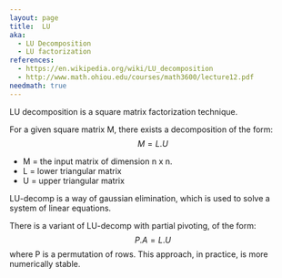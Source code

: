 ```yaml
---
layout: page
title:  LU
aka:
  - LU Decomposition
  - LU factorization
references:
  - https://en.wikipedia.org/wiki/LU_decomposition
  - http://www.math.ohiou.edu/courses/math3600/lecture12.pdf
needmath: true
---
```

LU decomposition is a square matrix factorization technique.

For a given square matrix M, there exists a decomposition of the form:
$$ M = L . U $$
* M = the input matrix of dimension n x n.
* L = lower triangular matrix
* U = upper triangular matrix

LU-decomp is a way of gaussian elimination, which is used to solve a system of
linear equations.

There is a variant of LU-decomp with partial pivoting, of the form:
$$ P . A = L . U $$
where P is a permutation of rows. This approach, in practice, is more numerically
stable.
